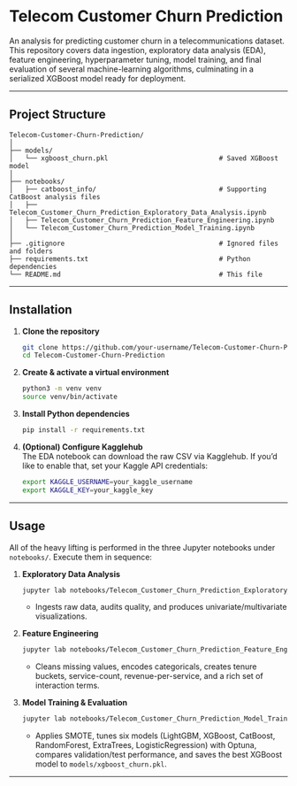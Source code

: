 # Telecom Customer Churn Prediction

An analysis for predicting customer churn in a telecommunications dataset.  This repository covers data ingestion, exploratory data analysis (EDA), feature engineering, hyperparameter tuning, model training, and final evaluation of several machine-learning algorithms, culminating in a serialized XGBoost model ready for deployment.

---

##  Project Structure

```
Telecom-Customer-Churn-Prediction/
│
├── models/
│   └── xgboost_churn.pkl                            # Saved XGBoost model
│
├── notebooks/
│   ├── catboost_info/                               # Supporting CatBoost analysis files
│   ├── Telecom_Customer_Churn_Prediction_Exploratory_Data_Analysis.ipynb
│   ├── Telecom_Customer_Churn_Prediction_Feature_Engineering.ipynb
│   └── Telecom_Customer_Churn_Prediction_Model_Training.ipynb
│
├── .gitignore                                       # Ignored files and folders
├── requirements.txt                                 # Python dependencies
└── README.md                                        # This file
```

---

##  Installation

1. **Clone the repository**  
   ```bash
   git clone https://github.com/your-username/Telecom-Customer-Churn-Prediction.git
   cd Telecom-Customer-Churn-Prediction
   ```

2. **Create & activate a virtual environment**  
   ```bash
   python3 -m venv venv
   source venv/bin/activate
   ```

3. **Install Python dependencies**  
   ```bash
   pip install -r requirements.txt
   ```

4. **(Optional) Configure Kagglehub**  
   The EDA notebook can download the raw CSV via Kagglehub.  If you’d like to enable that, set your Kaggle API credentials:  
   ```bash
   export KAGGLE_USERNAME=your_kaggle_username
   export KAGGLE_KEY=your_kaggle_key
   ```

---

##  Usage

All of the heavy lifting is performed in the three Jupyter notebooks under `notebooks/`.  Execute them in sequence:

1. **Exploratory Data Analysis**  
   ```bash
   jupyter lab notebooks/Telecom_Customer_Churn_Prediction_Exploratory_Data_Analysis.ipynb
   ```
   - Ingests raw data, audits quality, and produces univariate/multivariate visualizations.

2. **Feature Engineering**  
   ```bash
   jupyter lab notebooks/Telecom_Customer_Churn_Prediction_Feature_Engineering.ipynb
   ```
   - Cleans missing values, encodes categoricals, creates tenure buckets, service-count, revenue-per-service, and a rich set of interaction terms.

3. **Model Training & Evaluation**  
   ```bash
   jupyter lab notebooks/Telecom_Customer_Churn_Prediction_Model_Training.ipynb
   ```
   - Applies SMOTE, tunes six models (LightGBM, XGBoost, CatBoost, RandomForest, ExtraTrees, LogisticRegression) with Optuna, compares validation/test performance, and saves the best XGBoost model to `models/xgboost_churn.pkl`.

---
